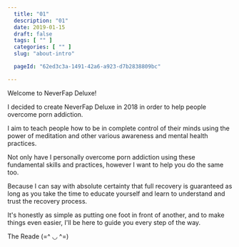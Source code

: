 ```yaml
---
  title: "01"
  description: "01"
  date: 2019-01-15
  draft: false
  tags: [ "" ]
  categories: [ "" ]
  slug: "about-intro"

  pageId: "62ed3c3a-1491-42a6-a923-d7b2838809bc"

---
```


Welcome to NeverFap Deluxe!

I decided to create NeverFap Deluxe in 2018 in order to help people overcome porn addiction.

I aim to teach people how to be in complete control of their minds using the power of meditation and other various awareness and mental health practices.

Not only have I personally overcome porn addiction using these fundamental skills and practices, however I want to help you do the same too.

Because I can say with absolute certainty that full recovery is guaranteed as long as you take the time to educate yourself and learn to understand and trust the recovery process.

It's honestly as simple as putting one foot in front of another, and to make things even easier, I'll be here to guide you every step of the way.

The Reade (=^ ◡ ^=)
